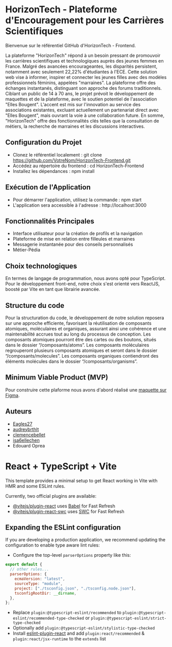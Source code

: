 # HorizonTech - Plateforme d'Encouragement pour les Carrières Scientifiques

Bienvenue sur le référentiel GitHub d'HorizonTech - Frontend.

La plateforme "HorizonTech" répond à un besoin pressant de promouvoir les carrières scientifiques et technologiques auprès des jeunes femmes en France. Malgré des avancées encourageantes, les disparités persistent, notamment avec seulement 22,22% d'étudiantes à l'ECE. Cette solution web vise à informer, inspirer et connecter les jeunes filles avec des modèles professionnels féminins, appelées "marraines". La plateforme offre des échanges instantanés, distinguant son approche des forums traditionnels. Ciblant un public de 14 à 70 ans, le projet prévoit le développement de maquettes et de la plateforme, avec le soutien potentiel de l'association "Elles Bougent". L'accent est mis sur l'innovation au service des associations existantes, excluant actuellement un partenariat direct avec "Elles Bougent", mais ouvrant la voie à une collaboration future. En somme, "HorizonTech" offre des fonctionnalités clés telles que la consultation de métiers, la recherche de marraines et les discussions interactives.

## Configuration du Projet

- Clonez le référentiel localement : git clone https://github.com/VotreNom/HorizonTech-Frontend.git
- Accédez au répertoire du frontend : cd HorizonTech-Frontend
- Installez les dépendances : npm install

## Exécution de l'Application

- Pour démarrer l'application, utilisez la commande : npm start
- L'application sera accessible à l'adresse : http://localhost:3000

## Fonctionnalités Principales

- Interface utilisateur pour la création de profils et la navigation
- Plateforme de mise en relation entre filleules et marraines
- Messagerie instantanée pour des conseils personnalisés
- Métier-Pédia

## Choix technologiques

En termes de langage de programmation, nous avons opté pour TypeScript. Pour le développement front-end, notre choix s'est orienté vers ReactJS, boosté par Vite en tant que librairie avancée.

## Structure du code

Pour la structuration du code, le développement de notre solution reposera sur une approche efficiente, favorisant la réutilisation de composants atomiques, moléculaires et organiques, assurant ainsi une cohérence et une maintenabilité accrues tout au long du processus de conception. Les composants atomiques pourront être des cartes ou des boutons, situés dans le dossier “/composants/atoms”. Les composants moléculaires regrouperont plusieurs composants atomiques et seront dans le dossier “/composants/molecules”. Les composants organiques contiendront des éléments molécules dans le dossier “/composants/organisms”.

## Minimum Viable Product (MVP)

Pour construire cette plaforme nous avons d'abord réalisé une [maquette sur Figma](https://www.figma.com/file/VV0BEJh4jwQf1BppeBbB5K/Wireframe-HorizonTech?type=design&node-id=0-1&mode=design&t=1Fn8McvCqCWK1TxT-0).

## Auteurs

- [Eagles27](https://github.com/Eagles27)
- [audreybrthlt](https://github.com/audreybrthlt)
- [clemencebellet](https://github.com/clemencebellet)
- [isa6ellechen](https://github.com/isa6ellechen)
- Edouard Oprea

# React + TypeScript + Vite

This template provides a minimal setup to get React working in Vite with HMR and some ESLint rules.

Currently, two official plugins are available:

- [@vitejs/plugin-react](https://github.com/vitejs/vite-plugin-react/blob/main/packages/plugin-react/README.md) uses [Babel](https://babeljs.io/) for Fast Refresh
- [@vitejs/plugin-react-swc](https://github.com/vitejs/vite-plugin-react-swc) uses [SWC](https://swc.rs/) for Fast Refresh

## Expanding the ESLint configuration

If you are developing a production application, we recommend updating the configuration to enable type aware lint rules:

- Configure the top-level `parserOptions` property like this:

```js
export default {
  // other rules...
  parserOptions: {
    ecmaVersion: "latest",
    sourceType: "module",
    project: ["./tsconfig.json", "./tsconfig.node.json"],
    tsconfigRootDir: __dirname,
  },
};
```

- Replace `plugin:@typescript-eslint/recommended` to `plugin:@typescript-eslint/recommended-type-checked` or `plugin:@typescript-eslint/strict-type-checked`
- Optionally add `plugin:@typescript-eslint/stylistic-type-checked`
- Install [eslint-plugin-react](https://github.com/jsx-eslint/eslint-plugin-react) and add `plugin:react/recommended` & `plugin:react/jsx-runtime` to the `extends` list
